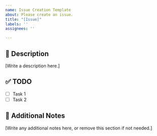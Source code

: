 ```yaml
---
name: Issue Creation Template
about: Please create an issue.
title: "[Issue]"
labels: ''
assignees: ''

---
```


## 📜 Description
[Write a description here.]

## ✅ TODO
- [ ] Task 1
- [ ] Task 2

## 🎸 Additional Notes
[Write any additional notes here, or remove this section if not needed.]
